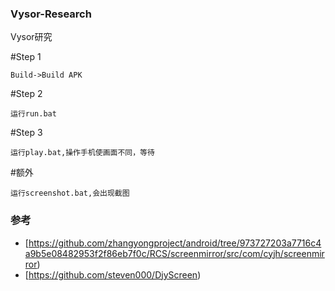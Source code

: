 ### Vysor-Research
Vysor研究

#Step 1 
```
Build->Build APK
```

#Step 2 
```
运行run.bat
```

#Step 3 
```
运行play.bat,操作手机使画面不同，等待
```

#额外
```
运行screenshot.bat,会出现截图
```

### 参考
* [https://github.com/zhangyongproject/android/tree/973727203a7716c4a9b5e08482953f2f86eb7f0c/RCS/screenmirror/src/com/cyjh/screenmirror)
* [https://github.com/steven000/DjyScreen)
